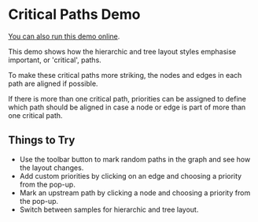 <!--
 //////////////////////////////////////////////////////////////////////////////
 // @license
 // This demo file is part of yFiles for HTML 2.3.0.3.
 // Use is subject to license terms.
 //
 // Copyright (c) 2000-2020 by yWorks GmbH, Vor dem Kreuzberg 28,
 // 72070 Tuebingen, Germany. All rights reserved.
 //
 //////////////////////////////////////////////////////////////////////////////
-->
# Critical Paths Demo

[You can also run this demo online](https://live.yworks.com/demos/layout/criticalpaths/index.html).

This demo shows how the hierarchic and tree layout styles emphasise important, or 'critical', paths.

To make these critical paths more striking, the nodes and edges in each path are aligned if possible.

If there is more than one critical path, priorities can be assigned to define which path should be aligned in case a node or edge is part of more than one critical path.

## Things to Try

- Use the toolbar button to mark random paths in the graph and see how the layout changes.
- Add custom priorities by clicking on an edge and choosing a priority from the pop-up.
- Mark an upstream path by clicking a node and choosing a priority from the pop-up.
- Switch between samples for hierarchic and tree layout.
